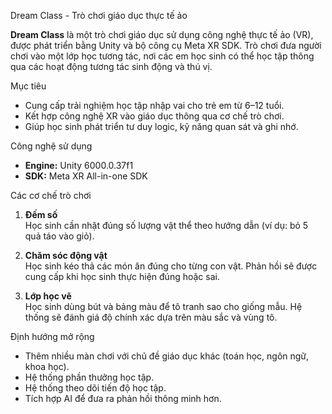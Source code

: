 Dream Class - Trò chơi giáo dục thực tế ảo

**Dream Class** là một trò chơi giáo dục sử dụng công nghệ thực tế ảo (VR), được phát triển bằng Unity và bộ công cụ Meta XR SDK. Trò chơi đưa người chơi vào một lớp học tương tác, nơi các em học sinh có thể học tập thông qua các hoạt động tương tác sinh động và thú vị.

Mục tiêu

- Cung cấp trải nghiệm học tập nhập vai cho trẻ em từ 6–12 tuổi.
- Kết hợp công nghệ XR vào giáo dục thông qua cơ chế trò chơi.
- Giúp học sinh phát triển tư duy logic, kỹ năng quan sát và ghi nhớ.

Công nghệ sử dụng

- **Engine:** Unity 6000.0.37f1  
- **SDK:** Meta XR All-in-one SDK  

Các cơ chế trò chơi

1. **Đếm số**  
   Học sinh cần nhặt đúng số lượng vật thể theo hướng dẫn (ví dụ: bỏ 5 quả táo vào giỏ).

2. **Chăm sóc động vật**  
   Học sinh kéo thả các món ăn đúng cho từng con vật. Phản hồi sẽ được cung cấp khi học sinh thực hiện đúng hoặc sai.

3. **Lớp học vẽ**  
   Học sinh dùng bút và bảng màu để tô tranh sao cho giống mẫu. Hệ thống sẽ đánh giá độ chính xác dựa trên màu sắc và vùng tô.

Định hướng mở rộng

- Thêm nhiều màn chơi với chủ đề giáo dục khác (toán học, ngôn ngữ, khoa học).
- Hệ thống phần thưởng học tập.
- Hệ thống theo dõi tiến độ học tập.
- Tích hợp AI để đưa ra phản hồi thông minh hơn.
